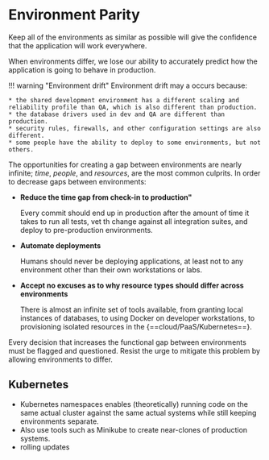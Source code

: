 # Environment Parity

Keep all of the environments as similar as possible will give the confidence that the application will work everywhere.

When environments differ, we lose our ability to accurately predict how the application is going to behave in production.

!!! warning "Environment drift"
    Environment drift may a occurs  because:

    * the shared development environment has a different scaling and reliability profile than QA, which is also different than production.
    * the database drivers used in dev and QA are different than production.
    * security rules, firewalls, and other configuration settings are also different.
    * some people have the ability to deploy to some environments, but not others.

The opportunities for creating a gap between environments are nearly infinite; *time*, *people*, and *resources*, are the most common culprits. In order to decrease gaps between environments:

- **Reduce the time gap from check-in to production"**

    Every commit should end up in production after the amount of time it takes to run all tests, vet th change against all integration suites, and deploy to pre-production environments.

- **Automate deployments**

    Humans should never be deploying applications, at least not to any environment other than their own workstations or labs.

- **Accept no excuses as to why resource types should differ across environments**

    There is almost an infinite set of tools available, from granting local instances of databases, to using Docker on developer workstations, to provisioning isolated resources in the {==cloud/PaaS/Kubernetes==}.

Every decision that increases the functional gap between environments must be flagged and questioned. Resist the urge to mitigate this problem by allowing environments to differ.

## Kubernetes

* Kubernetes namespaces enables (theoretically) running code on the same actual cluster against the same actual systems while still keeping environments separate.
* Also use tools such as Minikube to create near-clones of production systems.
* rolling updates

